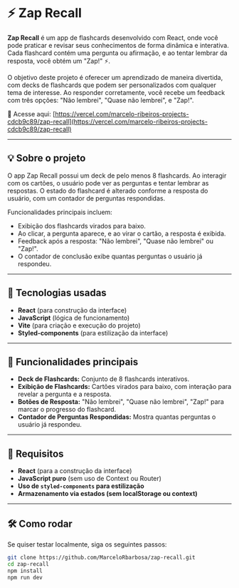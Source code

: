 # ⚡ Zap Recall

**Zap Recall** é um app de flashcards desenvolvido com React, onde você pode praticar e revisar seus conhecimentos de forma dinâmica e interativa. Cada flashcard contém uma pergunta ou afirmação, e ao tentar lembrar da resposta, você obtém um "Zap!" ⚡.

O objetivo deste projeto é oferecer um aprendizado de maneira divertida, com decks de flashcards que podem ser personalizados com qualquer tema de interesse. Ao responder corretamente, você recebe um feedback com três opções: "Não lembrei", "Quase não lembrei", e "Zap!". 

📱 Acesse aqui: [https://vercel.com/marcelo-ribeiros-projects-cdcb9c89/zap-recall](https://vercel.com/marcelo-ribeiros-projects-cdcb9c89/zap-recall)

---

## 💡 Sobre o projeto

O app Zap Recall possui um deck de pelo menos 8 flashcards. Ao interagir com os cartões, o usuário pode ver as perguntas e tentar lembrar as respostas. O estado do flashcard é alterado conforme a resposta do usuário, com um contador de perguntas respondidas.

Funcionalidades principais incluem:
- Exibição dos flashcards virados para baixo.
- Ao clicar, a pergunta aparece, e ao virar o cartão, a resposta é exibida.
- Feedback após a resposta: "Não lembrei", "Quase não lembrei" ou "Zap!".
- O contador de conclusão exibe quantas perguntas o usuário já respondeu.

---

## 🔧 Tecnologias usadas

- **React** (para construção da interface)
- **JavaScript** (lógica de funcionamento)
- **Vite** (para criação e execução do projeto)
- **Styled-components** (para estilização da interface)

---

## 🚀 Funcionalidades principais

- **Deck de Flashcards:** Conjunto de 8 flashcards interativos.
- **Exibição de Flashcards:** Cartões virados para baixo, com interação para revelar a pergunta e a resposta.
- **Botões de Resposta:** "Não lembrei", "Quase não lembrei", "Zap!" para marcar o progresso do flashcard.
- **Contador de Perguntas Respondidas:** Mostra quantas perguntas o usuário já respondeu.

---

## 📜 Requisitos

- **React** (para a construção da interface)
- **JavaScript puro** (sem uso de Context ou Router)
- **Uso de `styled-components` para estilização**
- **Armazenamento via estados (sem localStorage ou context)**

---

## 🛠 Como rodar

Se quiser testar localmente, siga os seguintes passos:

```bash
git clone https://github.com/MarceloRbarbosa/zap-recall.git
cd zap-recall
npm install
npm run dev
